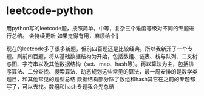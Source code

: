 # leetcode-python
用python写的leetcode题，按照简单，中等，复杂三个难度等级对不同的专题进行总结。
会持续更新
如果觉得有用，麻烦给个🌟

现在的leetcode多了很多新题，但前四百题还是比较经典。所以我新开了一个专题。刷前四百题，将从基础数据结构为开始，包括数组、链表、栈与队列、二叉树与图、字符串以及其他数据结构（set、map、hash等）。再以算法为主，包括排序算法、二分查找、搜索算法、动态规划这些常见的算法，最一周安排的是数学类题目，和其他常见的题型总结
数据结构部分除了数组和hash其它在之前的专题都写了，可以去找。数组和hash专题我会先总结
